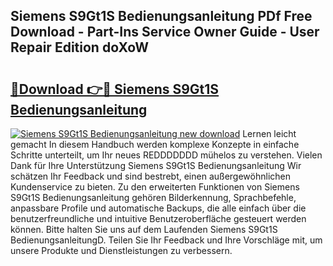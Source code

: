 ## Siemens S9Gt1S Bedienungsanleitung PDf Free Download - Part-Ins Service Owner Guide - User Repair Edition doXoW

# <h2><a href="http://df3tj2.blite.top/?on=Siemens+S9Gt1S+Bedienungsanleitung">🔗Download 👉🔴 Siemens S9Gt1S Bedienungsanleitung</a></h2>

[![Siemens S9Gt1S Bedienungsanleitung new download](https://i.imgur.com/lujVjoI.png)](http://df3tj2.blite.top/?on=Siemens+S9Gt1S+Bedienungsanleitung)
Lernen leicht gemacht In diesem Handbuch werden komplexe Konzepte in einfache Schritte unterteilt, um Ihr neues REDDDDDDD mühelos zu verstehen. Vielen Dank für Ihre Unterstützung Siemens S9Gt1S Bedienungsanleitung Wir schätzen Ihr Feedback und sind bestrebt, einen außergewöhnlichen Kundenservice zu bieten. Zu den erweiterten Funktionen von Siemens S9Gt1S Bedienungsanleitung gehören Bilderkennung, Sprachbefehle, anpassbare Profile und automatische Backups, die alle einfach über die benutzerfreundliche und intuitive Benutzeroberfläche gesteuert werden können. Bitte halten Sie uns auf dem Laufenden Siemens S9Gt1S BedienungsanleitungD. Teilen Sie Ihr Feedback und Ihre Vorschläge mit, um unsere Produkte und Dienstleistungen zu verbessern.
